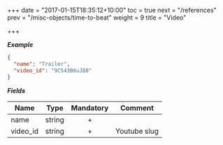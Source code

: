 +++
date = "2017-01-15T18:35:12+10:00"
toc = true
next = "/references"
prev = "/misc-objects/time-to-beat"
weight = 9
title = "Video"

+++

***Example***

```json
{
  "name": "Trailer",
  "video_id": "9C543B6uJ88"
}
```

***Fields***

| Name | Type   | Mandatory | Comment |
| ---- |:------:|:---------:| ------- |
| name | string |     +     ||
| video_id   | string |     +     | Youtube slug |
